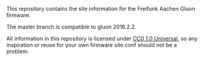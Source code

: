 This repository contains the site information for the Freifunk Aachen Gluon
firmware.

The master branch is compatible to gluon 2016.2.2.

All information in this repository is licensed under [CC0 1.0 Universal][CC0],
so any inspiration or reuse for your own firmware site.conf should not be
a problem.


[CC0]: https://creativecommons.org/publicdomain/zero/1.0/deed.en

